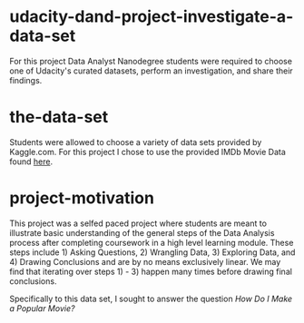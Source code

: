 # udacity-dand-project-investigate-a-data-set
For this project Data Analyst Nanodegree students were required to choose one of Udacity's curated datasets, perform an investigation, and share their findings.

# the-data-set
Students were allowed to choose a variety of data sets provided by Kaggle.com. For this project I chose to use the provided IMDb Movie Data found [here](https://s3.amazonaws.com/video.udacity-data.com/topher/2018/July/5b57919a_data-set-options/data-set-options.pdf).

# project-motivation
This project was a selfed paced project where students are meant to illustrate basic understanding of the general steps of the Data Analysis process after completing coursework in a high level learning module. These steps include 1) Asking Questions, 2) Wrangling Data, 3) Exploring Data, and 4) Drawing Conclusions and are by no means exclusively linear. We may find that iterating over steps 1) - 3) happen many times before drawing final conclusions.

Specifically to this data set, I sought to answer the question _How Do I Make a Popular Movie?_

